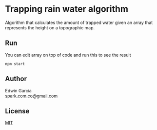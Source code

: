 # Trapping rain water algorithm

Algorithm that calculates the amount of trapped water given an array that represents the height on a topographic map.

## Run

You can edit array on top of code and run this to see the result

```shell
npm start
```

## Author

Edwin García  
spark.com.co@gmail.com

## License

[MIT](./LICENSE)
